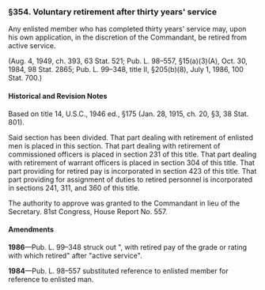 ### §354. Voluntary retirement after thirty years' service ###

Any enlisted member who has completed thirty years' service may, upon his own application, in the discretion of the Commandant, be retired from active service.

(Aug. 4, 1949, ch. 393, 63 Stat. 521; Pub. L. 98–557, §15(a)(3)(A), Oct. 30, 1984, 98 Stat. 2865; Pub. L. 99–348, title II, §205(b)(8), July 1, 1986, 100 Stat. 700.)

#### Historical and Revision Notes ####

Based on title 14, U.S.C., 1946 ed., §175 (Jan. 28, 1915, ch. 20, §3, 38 Stat. 801).

Said section has been divided. That part dealing with retirement of enlisted men is placed in this section. That part dealing with retirement of commissioned officers is placed in section 231 of this title. That part dealing with retirement of warrant officers is placed in section 304 of this title. That part providing for retired pay is incorporated in section 423 of this title. That part providing for assignment of duties to retired personnel is incorporated in sections 241, 311, and 360 of this title.

The authority to approve was granted to the Commandant in lieu of the Secretary. 81st Congress, House Report No. 557.

#### Amendments ####

**1986**—Pub. L. 99–348 struck out ", with retired pay of the grade or rating with which retired" after "active service".

**1984**—Pub. L. 98–557 substituted reference to enlisted member for reference to enlisted man.